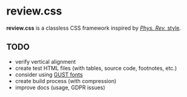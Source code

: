 # review.css

**review.css** is a classless CSS framework inspired by [_Phys. Rev._ style](https://cdn.journals.aps.org/files/styleguide-pr.pdf).

## TODO

- verify vertical alignment
- create test HTML files (with tables, source code, footnotes, etc.)
- consider using [GUST fonts](https://www.gust.org.pl/projects/e-foundry)
- create build process (with compression)
- improve docs (usage, GDPR issues)
